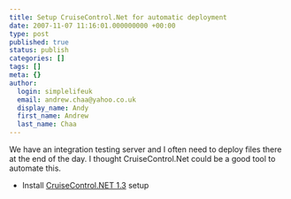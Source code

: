 ```yaml
---
title: Setup CruiseControl.Net for automatic deployment
date: 2007-11-07 11:16:01.000000000 +00:00
type: post
published: true
status: publish
categories: []
tags: []
meta: {}
author:
  login: simplelifeuk
  email: andrew.chaa@yahoo.co.uk
  display_name: Andy
  first_name: Andrew
  last_name: Chaa
---
```

<p>We have an integration testing server and I often need to deploy files there at the end of the day. I thought CruiseControl.Net could be a good tool to automate this.</p>
<ul>
<li>Install <a href="http://sourceforge.net/project/showfiles.php?group_id=71179&amp;package_id=83198&amp;release_id=517823">CruiseControl.NET 1.3</a> setup</li>
</ul>
